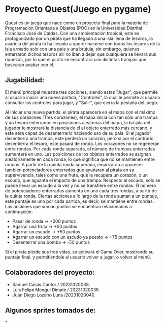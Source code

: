 # Proyecto Quest(Juego en pygame)
Quest es un juego que nace como un proyecto final para la materia de Programación Orientada a Objetos (POO) en la Universidad Distrital Francisco José de Caldas. Con una ambientación tropical, este es protagonizado por un pirata que ha llegado a una isla llena de tesoros, la avaricia del pirata lo ha llevado a querer hacerse con todos los tesoros de la isla armado solo con una pala y una brújula, sin embargo, quienes enterraron dichos tesoros allí no iban a dejar que cualquiera se llevara sus riquezas, por lo que el pirata se encontrara con distintas trampas que buscaran acabar con él.

## Jugabilidad:
El menú principal muestra tres opciones, siendo estas "Jugar", que permite al usuario iniciar una nueva partida, "Controles", la cual le permite al usuario consultar los controles para jugar, y "Salir", que cierra la pestaña del juego.

Al iniciar una nueva partida, el pirata aparecerá en el mapa con el máximo de sus corazones (Tres corazones), el mapa inicia con tan solo una trampa y un tesoro enterrados en posiciones aleatorias del mapa, la brújula del jugador le mostrará la distancia de él al objeto enterrado más cercano, y este será capaz de desenterrarlo haciendo uso de su pala. Si el jugador desentierra una trampa, este perderá un corazón, pero si por el contrario desentierra el tesoro, este pasará de ronda. Los corazones no se regeneran entre rondas. Por cada ronda superada, el número de trampas enterradas aumentará en uno. Las posiciones de los objetos enterrados se asignan aleatoriamente en cada ronda, lo que significa que no se mantienen entre rondas. A partir de la quinta ronda superada, empezaran a aparecer también potenciadores enterrados que ayudaran al pirata en su supervivencia, tales como una fruta, que le recupera un corazón, o un escudo, que aguanta el impacto de una trampa. Respecto al escudo, solo se puede llevar un escudo a la vez y no se transfiere entre rondas. El número de potenciadores enterrados aumenta en uno cada tres rondas, a partir de la quinta ronda. Ciertas acciones a lo largo de la ronda suman a un puntaje, este puntaje es uno por cada partida, es decir, se mantiene entre rondas. Las acciones que suman puntos se encuentran relacionadas a continuación:
+ Pasar de ronda -> +200 puntos 
+ Agarrar una fruta -> +50 puntos 
+ Agarrar un escudo -> +50 puntos 
+ Agarrar un escudo con un escudo ya puesto -> +75 puntos 
+ Desenterrar una bomba -> -50 puntos 

Si el pirata pierde sus tres vidas, se activará el Game Over, mostrando su puntaje final, y permitiéndole al usuario volver a jugar, o volver al menú.

## Colaboradores del proyecto:
+ Samuel Casas Cantor / 20231020038.
+ Luis Felipe Mongui Dimate / 20231020039.
+ Juan Diego Lozano Luna /20231020040.

## Algunos sprites tomados de:
    +